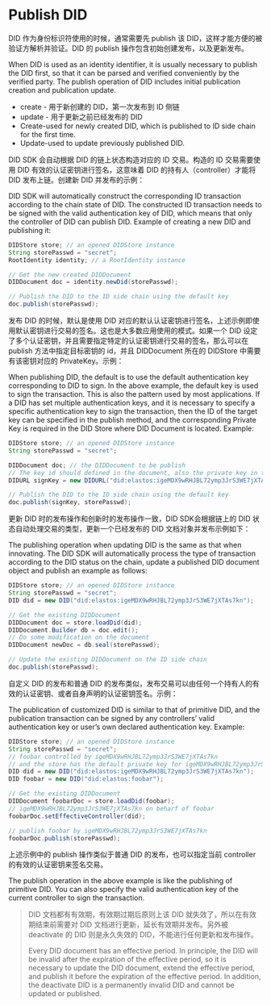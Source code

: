 # Publish DID

DID 作为身份标识符使用的时候，通常需要先 publish 该 DID，这样才能方便的被验证方解析并验证。DID 的 publish 操作包含初始创建发布，以及更新发布。

When DID is used as an identity identifier, it is usually necessary to publish the DID first, so that it can be parsed and verified conveniently by the verified party. The publish operation of DID includes initial publication creation and publication update.

* create - 用于新创建的 DID，第一次发布到 ID 侧链
* update - 用于更新之前已经发布的 DID
* Create-used for newly created DID, which is published to ID side chain for the first time.
* Update-used to update previously published DID.

DID SDK 会自动根据 DID 的链上状态构造对应的 ID 交易。构造的 ID 交易需要使用 DID 有效的认证密钥进行签名，这意味着 DID 的持有人（controller）才能将 DID 发布上链。创建新 DID 并发布的示例：

DID SDK will automatically construct the corresponding ID transaction according to the chain state of DID. The constructed ID transaction needs to be signed with the valid authentication key of DID, which means that only the controller of DID can publish DID. Example of creating a new DID and publishing it:

```java
DIDStore store; // an opened DIDStore instance
String storePasswd = "secret";
RootIdentity identity; // a RootIdentity instance

// Get the new created DIDDocument
DIDDocument doc = identity.newDid(storePasswd);

// Publish the DID to the ID side chain using the default key
doc.publish(storePasswd);
```

发布 DID 的时候，默认是使用 DID 对应的默认认证密钥进行签名，上述示例即使用默认密钥进行交易的签名。这也是大多数应用使用的模式。如果一个 DID 设定了多个认证密钥，并且需要指定特定的认证密钥进行交易的签名，那么可以在 publish 方法中指定目标密钥的 id，并且 DIDDocument 所在的 DIDStore 中需要有该密钥对应的 PrivateKey。示例：

When publishing DID, the default is to use the default authentication key corresponding to DID to sign. In the above example, the default key is used to sign the transaction. This is also the pattern used by most applications. If a DID has set multiple authentication keys, and it is necessary to specify a specific authentication key to sign the transaction, then the ID of the target key can be specified in the publish method, and the corresponding Private Key is required in the DID Store where DID Document is located. Example:

```java
DIDStore store; // an opened DIDStore instance
String storePasswd = "secret";

DIDDocument doc; // the DIDDocument to be publish
// The key id should defined in the document, also the private key in the store
DIDURL signKey = new DIDURL("did:elastos:igeMDX9wRHJBL72ymp3JrS3WE7jXTAs7kn#secondary");

// Publish the DID to the ID side chain using the default key
doc.publish(signKey, storePasswd);
```

更新 DID 时的发布操作和创新时的发布操作一致，DID SDK会根据链上的 DID 状态自动处理交易的类型，更新一个已经发布的 DID 文档对象并发布示例如下：

The publishing operation when updating DID is the same as that when innovating. The DID SDK will automatically process the type of transaction according to the DID status on the chain, update a published DID document object and publish an example as follows:

```java
DIDStore store; // an opened DIDStore instance
String storePasswd = "secret";
DID did = new DID("did:elastos:igeMDX9wRHJBL72ymp3JrS3WE7jXTAs7kn");

// Get the existing DIDDocument
DIDDocument doc = store.loadDid(did);
DIDDocument.Builder db = doc.edit();
// Do some modification on the document
DIDDocument newDoc = db.seal(storePasswd);

// Update the existing DIDDocument on the ID side chain
doc.publish(storePasswd);
```

自定义 DID 的发布和普通 DID 的发布类似，发布交易可以由任何一个持有人的有效的认证密钥、或者自身声明的认证密钥签名。示例：

The publication of customized DID is similar to that of primitive DID, and the publication transaction can be signed by any controllers’ valid authentication key or user’s own declared authentication key. Example:

```java
DIDStore store; // an opened DIDStore instance
String storePasswd = "secret";
// foobar controlled by igeMDX9wRHJBL72ymp3JrS3WE7jXTAs7kn
// and the store has the default private key for igeMDX9wRHJBL72ymp3JrS3WE7jXTAs7kn
DID did = new DID("did:elastos:igeMDX9wRHJBL72ymp3JrS3WE7jXTAs7kn");
DID foobar = new DID("did:elastos:foobar");

// Get the existing DIDDocument
DIDDocument foobarDoc = store.loadDid(foobar);
// igeMDX9wRHJBL72ymp3JrS3WE7jXTAs7kn on beharf of foobar
foobarDoc.setEffectiveController(did);

// publish foobar by igeMDX9wRHJBL72ymp3JrS3WE7jXTAs7kn
foobarDoc.publish(storePasswd);
```

上述示例中的 publish 操作类似于普通 DID 的发布，也可以指定当前 controller 的有效的认证密钥来签名交易。

The publish operation in the above example is like the publishing of primitive DID. You can also specify the valid authentication key of the current controller to sign the transaction.

> DID 文档都有有效期，有效期过期后原则上该 DID 就失效了，所以在有效期结束前需要对 DID 文档进行更新，延长有效期并发布。另外被 deactivate 的 DID 则是永久失效的 DID，不能进行任何更新和发布操作。
>
> Every DID document has an effective period. In principle, the DID will be invalid after the expiration of the effective period, so it is necessary to update the DID document, extend the effective period, and publish it before the expiration of the effective period. In addition, the deactivate DID is a permanently invalid DID and cannot be updated or published.
